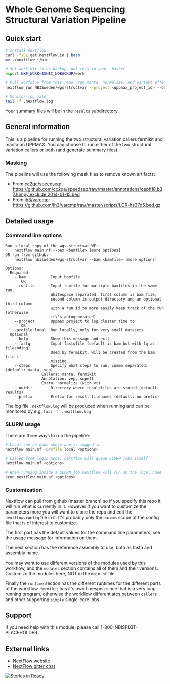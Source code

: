 # Whole Genome Sequencing Structural Variation Pipeline

## Quick start

```bash
# Install nextflow:
curl -fsSL get.nextflow.io | bash
mv ./nextflow ~/bin

# Set work dir to no-backup, put this in your .bashrc
export NXF_WORK=$SNIC_NOBACKUP/work

# Pull worfklow from this repo, run manta, normalize, and variant effect predictor:
nextflow run NBISweden/wgs-structvar --project <uppmax_project_id> --bam <bamfile.bam> --steps manta,normalize,vep

# Monitor log file
tail -f .nextflow.log
```

Your summary files will be in the `results` subdirectory.


## General information

This is a pipeline for running the two structural variation callers fermikit
and manta on UPPMAX.
You can choose to run either of the two structural variation callers or both
(and generate summary files).

### Masking

The pipeline will use the following mask files to remove known artifacts:

* From [cc2qe/speedseq](https://github.com/cc2qe/speedseq): https://github.com/cc2qe/speedseq/raw/master/annotations/ceph18.b37.lumpy.exclude.2014-01-15.bed
* From [lh3/varcmp](https://github.com/lh3/varcmp): https://github.com/lh3/varcmp/raw/master/scripts/LCR-hs37d5.bed.gz


## Detailed usage

### Command line options

```
Run a local copy of the wgs-structvar WF:
    nextflow main.nf --bam <bamfile> [more options]
OR run from github:
    nextflow nbisweden/wgs-structvar --bam <bamfile> [more options]

Options:
  Required
    --bam           Input bamfile
       OR
    --runfile       Input runfile for multiple bamfiles in the same run.
                    Whitespace separated, first column is bam file,
                    second column is output directory and an optional third column
                    with a run id to more easily keep track of the run (otherwise
                    it\'s autogenerated).
    --project       Uppmax project to log cluster time to
       OR
    -profile local  Run locally, only for very small datasets
  Optional
    --help          Show this message and exit
    --fastq         Input fastqfile (default is bam but with fq as fileending)
                    Used by fermikit, will be created from the bam file if
                    missing.
    --steps         Specify what steps to run, comma separated: (default: manta, vep)
                Callers: manta, fermikit
                Annotation: vep, snpeff
                Extra: normalize (with vt)
    --outdir        Directory where resultfiles are stored (default: results)
    --prefix        Prefix for result filenames (default: no prefix)
```

The log file `.nextflow.log` will be produced when running and can be monitored
by e.g. `tail -f .nextflow.log`

### SLURM usage

There are three ways to run the pipeline:
```bash
# Local run on node where one is logged in
nextflow main.nf -profile local <options>

# Called from login node, nextflow will queue SLURM jobs itself
nextflow main.nf <options>

# When running inside a SLURM job nextflow will run on the local node
srun nextflow main.nf <options>
```

### Customization

Nextflow can pull from github (master branch) so if you specify this repo it will run
what is currently in it. However if you want to customize the parameters more you will
want to clone the repo and edit the `nextflow.config` file in it.
It's probably only the `params` scope of the config file that is of interest
to customize.

The first part has the default values for the command line parameters, see the
usage message for information on them.

The next section has the reference assembly to use, both as fasta and assembly
name.

You may want to use different versions of the modules used by this workflow, and
the `modules` section contains all of them and their
versions. Customize the modules here, NOT in the `main.nf` file. 

Finally the `runtime` section has the different runtimes for the different
parts of the workflow. `fermikit` has it's own timespec since that is a very
long running program, otherwise the workflow differentiates between `callers`
and other supporting `simple` single-core jobs.


## Support

If you need help with this module, please call 1-800-NBISFIXIT-PLACEHOLDER

## External links

* [NextFlow website](http://www.nextflow.io)
* [NextFlow gitter chat](https://gitter.im/nextflow-io/nextflow)

[![Stories in Ready](https://badge.waffle.io/NBISweden/wgs-structvar.png?label=ready&title=Ready)](https://waffle.io/NBISweden/wgs-structvar)
